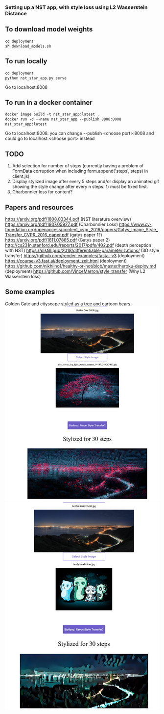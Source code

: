 ### Setting up a NST app, with style loss using L2 Wasserstein Distance

## To download model weights
```
cd deployment
sh download_models.sh
```

## To run locally
```
cd deployment
python nst_star_app.py serve
```
Go to localhost:8008

## To run in a docker container
```
docker image build -t nst_star_app:latest .
docker run -d --name nst_star_app --publish 8008:8008 nst_star_app:latest 
```
Go to localhost:8008. you can change --publish \<choose port>:8008 and could go to localhost:\<choose port> instead

## TODO
1) Add selection for number of steps (currently having a problem of FormData corruption when including form.append('steps', steps) in client.js)
2) Display stylized image after every 5 steps and/or display an animated gif showing the style change after every n steps. 1) must be fixed first.
3) Charbonnier loss for content?

## Papers and resources
https://arxiv.org/pdf/1808.03344.pdf (NST literature overview)
https://arxiv.org/pdf/1807.05927.pdf (Charbonnier Loss)
https://www.cv-foundation.org/openaccess/content_cvpr_2016/papers/Gatys_Image_Style_Transfer_CVPR_2016_paper.pdf (gatys paper 1?)
https://arxiv.org/pdf/1611.07865.pdf (Gatys paper 2)
http://cs231n.stanford.edu/reports/2017/pdfs/402.pdf (depth perception with NST)
https://distill.pub/2018/differentiable-parameterizations/ (3D style transfer)
https://github.com/render-examples/fastai-v3 (deployment)
https://course-v3.fast.ai/deployment_zeit.html (deployment)
https://github.com/nikhilno1/healthy-or-not/blob/master/heroku-deploy.md (deployment)
https://github.com/VinceMarron/style_transfer (Why L2 Wasserstein loss)


## Some examples
Golden Gate and cityscape styled as a tree and cartoon bears
![Alt text](/images/ex1.png?raw=true "Optional Title")
![Alt text](/images/ex2.png?raw=true "Optional Title")
